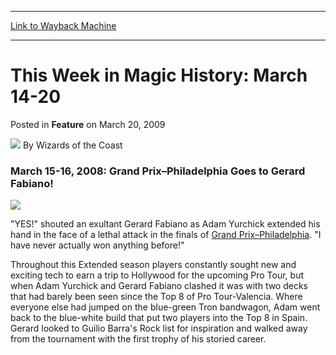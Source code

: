
---
[Link to Wayback Machine](https://web.archive.org/web/20220122003819/https://magic.wizards.com/en/articles/archive/feature/week-magic-history-march-14-20-2009-03-20)

[_metadata_:wayback_url]:- "https://magic.wizards.com/en/articles/archive/feature/week-magic-history-march-14-20-2009-03-20"
[_metadata_:wayback_raw_url]:- "https://web.archive.org/web/20220122003819id_/https://magic.wizards.com/en/articles/archive/feature/week-magic-history-march-14-20-2009-03-20"
[_metadata_:wayback_capture_timestamp]:- "2022-01-22 00:38:19+00:00"
[_metadata_:description]:- "March 15-16, 2008: Grand Prix–Philadelphia Goes to Gerard Fabiano! `YES!` shouted an exultant Gerard Fabiano as Adam Yurchick extended his hand in the face of a lethal attack in the finals of Grand Prix–Philadelphia. `I have never actually won anything before!` Throughout this Extended season players constantly sought new and exciting tech to earn a trip to Hollywood for the"
[_metadata_:generator]:- "Drupal 7 (http://drupal.org)"
---


This Week in Magic History: March 14-20
=======================================



 Posted in **Feature**
 on March 20, 2009 






![](https://media.magic.wizards.com/styles/auth_small/public/images/person/wizards_author.jpg)
By Wizards of the Coast












### March 15-16, 2008: Grand Prix–Philadelphia Goes to Gerard Fabiano!


![](https://media.magic.wizards.com/image_legacy_migration/sideboard/images/gpphi08/Congrats%2520Fabiano.jpg)


"YES!" shouted an exultant Gerard Fabiano as Adam Yurchick extended his hand in the face of a lethal attack in the finals of [Grand Prix–Philadelphia](/en/events/coverage/gerard-fabiano-wins-grand-prix%E2%80%93philadelphia). "I have never actually won anything before!"


Throughout this Extended season players constantly sought new and exciting tech to earn a trip to Hollywood for the upcoming Pro Tour, but when Adam Yurchick and Gerard Fabiano clashed it was with two decks that had barely been seen since the Top 8 of Pro Tour-Valencia. Where everyone else had jumped on the blue-green Tron bandwagon, Adam went back to the blue-white build that put two players into the Top 8 in Spain. Gerard looked to Guilio Barra's Rock list for inspiration and walked away from the tournament with the first trophy of his storied career.








